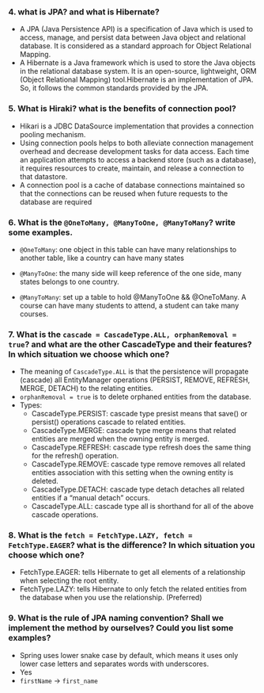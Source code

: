﻿### 4. what is JPA? and what is Hibernate?

-   A JPA (Java Persistence API) is a specification of Java which is used to access, manage, and persist data between Java object and relational database. It is considered as a standard approach for Object Relational Mapping.
-   A Hibernate is a Java framework which is used to store the Java objects in the relational database system. It is an open-source, lightweight, ORM (Object Relational Mapping) tool.Hibernate is an implementation of JPA. So, it follows the common standards provided by the JPA.

### 5. What is Hiraki? what is the benefits of connection pool?

-   Hikari is a JDBC DataSource implementation that provides a connection pooling mechanism.
-   Using connection pools helps to both alleviate connection management overhead and decrease development tasks for data access. Each time an application attempts to access a backend store (such as a database), it requires resources to create, maintain, and release a connection to that datastore. 
- A connection pool is a cache of database connections maintained so that the connections can be reused when future requests to the database are required


### 6. What is the  `@OneToMany, @ManyToOne, @ManyToMany`? write some examples.

-   `@OneToMany`: one object in this table can have many relationships to another table, like a country can have many states
-   `@ManyToOne`:  the many side will keep reference of the one side, many states belongs to one country.

-   `@ManyToMany`: set up a table to hold @ManyToOne && @OneToMany. A course can have many students to attend, a student can take many courses.

### 7. What is the  `cascade = CascadeType.ALL, orphanRemoval = true`? and what are the other CascadeType and their features? In which situation we choose which one?

-   The meaning of  `CascadeType.ALL`  is that the persistence will propagate (cascade) all EntityManager operations (PERSIST, REMOVE, REFRESH, MERGE, DETACH) to the relating entities.
-   `orphanRemoval = true`  is to delete orphaned entities from the database.
-   Types:
    -   CascadeType.PERSIST: cascade type presist means that save() or persist() operations cascade to related entities.
    -   CascadeType.MERGE: cascade type merge means that related entities are merged when the owning entity is merged.
    -   CascadeType.REFRESH: cascade type refresh does the same thing for the refresh() operation.
    -   CascadeType.REMOVE: cascade type remove removes all related entities association with this setting when the owning entity is deleted.
    -   CascadeType.DETACH: cascade type detach detaches all related entities if a “manual detach” occurs.
    -   CascadeType.ALL: cascade type all is shorthand for all of the above cascade operations.

### 8. What is the  `fetch = FetchType.LAZY, fetch = FetchType.EAGER`? what is the difference? In which situation you choose which one?

-   FetchType.EAGER: tells Hibernate to get all elements of a relationship when selecting the root entity.
-   FetchType.LAZY: tells Hibernate to only fetch the related entities from the database when you use the relationship. (Preferred)

### 9. What is the rule of JPA naming convention? Shall we implement the method by ourselves? Could you list some examples?

-   Spring uses lower snake case by default, which means it uses only lower case letters and separates words with underscores.
-   Yes
-   `firstName`  ->  `first_name`
